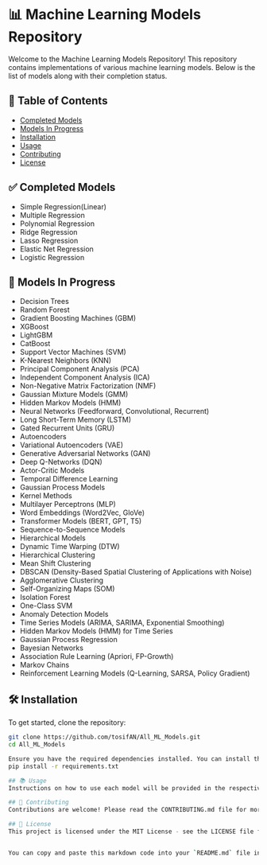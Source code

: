 # 📊 Machine Learning Models Repository

Welcome to the Machine Learning Models Repository! This repository contains implementations of various machine learning models. Below is the list of models along with their completion status.

## 📑 Table of Contents
- [Completed Models](#-completed-models)
- [Models In Progress](#-models-in-progress)
- [Installation](#-installation)
- [Usage](#-usage)
- [Contributing](#-contributing)
- [License](#-license)

## ✅ Completed Models
- Simple Regression(Linear)
- Multiple Regression
- Polynomial Regression
- Ridge Regression
- Lasso Regression
- Elastic Net Regression
- Logistic Regression

## 🚧 Models In Progress
- Decision Trees
- Random Forest
- Gradient Boosting Machines (GBM)
- XGBoost
- LightGBM
- CatBoost
- Support Vector Machines (SVM)
- K-Nearest Neighbors (KNN)
- Principal Component Analysis (PCA)
- Independent Component Analysis (ICA)
- Non-Negative Matrix Factorization (NMF)
- Gaussian Mixture Models (GMM)
- Hidden Markov Models (HMM)
- Neural Networks (Feedforward, Convolutional, Recurrent)
- Long Short-Term Memory (LSTM)
- Gated Recurrent Units (GRU)
- Autoencoders
- Variational Autoencoders (VAE)
- Generative Adversarial Networks (GAN)
- Deep Q-Networks (DQN)
- Actor-Critic Models
- Temporal Difference Learning
- Gaussian Process Models
- Kernel Methods
- Multilayer Perceptrons (MLP)
- Word Embeddings (Word2Vec, GloVe)
- Transformer Models (BERT, GPT, T5)
- Sequence-to-Sequence Models
- Hierarchical Models
- Dynamic Time Warping (DTW)
- Hierarchical Clustering
- Mean Shift Clustering
- DBSCAN (Density-Based Spatial Clustering of Applications with Noise)
- Agglomerative Clustering
- Self-Organizing Maps (SOM)
- Isolation Forest
- One-Class SVM
- Anomaly Detection Models
- Time Series Models (ARIMA, SARIMA, Exponential Smoothing)
- Hidden Markov Models (HMM) for Time Series
- Gaussian Process Regression
- Bayesian Networks
- Association Rule Learning (Apriori, FP-Growth)
- Markov Chains
- Reinforcement Learning Models (Q-Learning, SARSA, Policy Gradient)

## 🛠 Installation

To get started, clone the repository:

```bash
git clone https://github.com/tosifAN/All_ML_Models.git
cd All_ML_Models

Ensure you have the required dependencies installed. You can install them using:
pip install -r requirements.txt

## 📚 Usage
Instructions on how to use each model will be provided in the respective model folders. Please refer to the README files within each folder for detailed usage.

## 🤝 Contributing
Contributions are welcome! Please read the CONTRIBUTING.md file for more information on how to contribute.

## 📜 License
This project is licensed under the MIT License - see the LICENSE file for details.


You can copy and paste this markdown code into your `README.md` file in your repository. This should make it visually appealing and easy to navigate.
